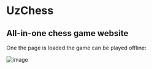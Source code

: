 # UzChess

## All-in-one chess game website

One the page is loaded the game can be played offline:

![image](https://github.com/user-attachments/assets/316027b5-e77d-4e98-9c20-ec16165fea2d)
